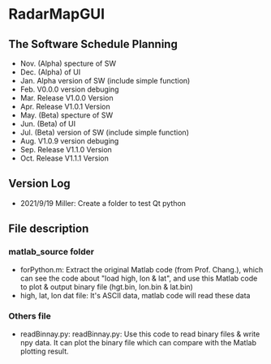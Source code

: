 # RadarMapGUI
## The Software Schedule Planning
- Nov. (Alpha) specture of SW
- Dec. (Alpha) of UI
- Jan. Alpha version of SW (include simple function)
- Feb. V0.0.0 version debuging
- Mar. Release V1.0.0 Version 
- Apr. Release V1.0.1 Version
- May. (Beta)  specture of SW
- Jun. (Beta)  of UI
- Jul. (Beta)  version of SW (include simple function)  
- Aug. V1.0.9 version debuging
- Sep. Release V1.1.0 Version
- Oct. Release V1.1.1 Version

## Version Log
- 2021/9/19 Miller: Create a folder to test Qt python

## File description
### matlab_source folder
* forPython.m: Extract the original Matlab code (from Prof. Chang.), which can see the code about "load high, lon & lat", and use this Matlab code to plot & output binary file (hgt.bin, lon.bin & lat.bin)
* high, lat, lon dat file: It's ASCII data, matlab code will read these data
### Others file
* readBinnay.py: readBinnay.py: Use this code to read binary files & write npy data. It can plot the binary file which can compare with the Matlab plotting result.






